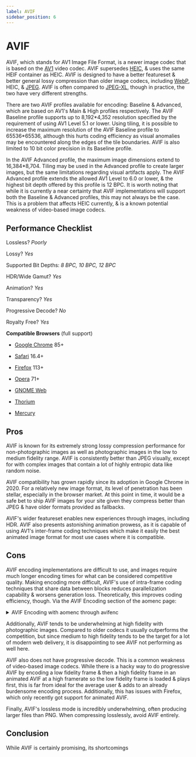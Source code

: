 ```yaml
---
label: AVIF
sidebar_position: 6
---
```


# AVIF

AVIF, which stands for AV1 Image File Format, is a newer image codec that is based on the [AV1](../video/av1.md) video codec. AVIF supersedes [HEIC](heic.md), & uses the same HEIF container as HEIC. AVIF is designed to have a better featureset & better general lossy compression than older image codecs, including [WebP](webp.md), HEIC, & [JPEG](jpeg.md). AVIF is often compared to [JPEG-XL](jxl.md), though in practice, the two have very different strengths.

There are two AVIF profiles available for encoding: Baseline & Advanced, which are based on AV1's Main & High profiles respectively. The AVIF Baseline profile supports up to 8,192\*4,352 resolution specified by the requirement of using AV1 Level 5.1 or lower. Using tiling, it is possible to increase the maximum resolution of the AVIF Baseline profile to 65536\*65536, although this hurts coding efficiency as visual anomalies may be encountered along the edges of the tile boundaries. AVIF is also limited to 10 bit color precision in its Baseline profile.

In the AVIF Advanced profile, the maximum image dimensions extend to 16,384*8,704. Tiling may be used in the Advanced profile to create larger images, but the same limitations regarding visual artifacts apply. The AVIF Advanced profile extends the allowed AV1 Level to 6.0 or lower, & the highest bit depth offered by this profile is 12 BPC. It is worth noting that while it is currently a near certainty that AVIF implementations will support both the Baseline & Advanced profiles, this may not always be the case. This is a problem that affects HEIC currently, & is a known potential weakness of video-based image codecs.

## Performance Checklist

Lossless? *Poorly*

Lossy? *Yes*

Supported Bit Depths:
*8 BPC, 10 BPC, 12 BPC*

HDR/Wide Gamut? *Yes*

Animation? *Yes*

Transparency? *Yes*

Progressive Decode? *No*

Royalty Free? *Yes*

**Compatible Browsers** (full support)

- [Google Chrome](https://www.google.com/chrome/) 85+

- [Safari](https://www.apple.com/safari/) 16.4+

- [Firefox](https://www.mozilla.org/en-US/firefox/new/) 113+

- [Opera](https://www.opera.com/) 71+

- [GNOME Web](https://apps.gnome.org/app/org.gnome.Epiphany/)

- [Thorium](https://thorium.rocks/)

- [Mercury](https://thorium.rocks/mercury)

## Pros

AVIF is known for its extremely strong lossy compression performance for non-photographic images as well as photographic images in the low to medium fidelity range. AVIF is consistently better than JPEG visually, except for with complex images that contain a lot of highly entropic data like random noise.

AVIF compatibility has grown rapidly since its adoption in Google Chrome in 2020. For a relatively new image format, its level of penetration has been stellar, especially in the browser market. At this point in time, it would be a safe bet to ship AVIF images for your site given they compress better than JPEG & have older formats provided as fallbacks.

AVIF's wider featureset enables new experiences through images, including HDR. AVIF also presents astonishing animation prowess, as it is capable of using AV1's inter-frame coding techniques which make it easily the best animated image format for most use cases where it is compatible.

## Cons

AVIF encoding implementations are difficult to use, and images require much longer encoding times for what can be considered competitive quality. Making encoding more difficult, AVIF's use of intra-frame coding techniques that share data between blocks reduces parallelization capability & worsens generation loss. Theoretically, this improves coding efficiency, though. Via the AVIF Encoding section of the aomenc page:

<details>
  <summary>AVIF Encoding with aomenc through avifenc</summary>
  <div>
    <p>Using aomenc through avifenc is widely considered to be the best way to encode AVIF images, as SVT-AV1 only supports 4:2:0 chroma subsampling, rav1e isn't fast enough for still images, & the libaom team have put more effort into intra coding than the teams responsible for producing the other prominent open source AV1 encoders.</p>
    <p>A sample command for encoding AVIF looks like this:</p>
    <pre><code>avifenc -c aom -s 4 -j 8 -d 10 -y 444 --min 1 --max 63 -a end-usage=q -a cq-level=16 -a tune=ssim [input] output.avif</code></pre>
    <p>Where:</p>
    <ul>
      <li>`-c aom` is the encoder</li>
      <li>`-s 4` is the speed. Speeds 4 & below offer the best compression quality at the expense of longer encode times.</li>
      <li>`-j 8` is the number of threads the encoder is allowed to use. Increasing this past 12 will sometimes hurt encode times, as AVIF encoding via aomenc doesn't paralellize perfectly. Test using a speed benchmark to verify which value works best for you.</li>
      <li>`-d 10` is the bit depth. Specifying a value below 10 isn't recommended, as it will hurt coding efficiency even with an 8 bit source image.</li>
      <li>`-y 444` is the chroma subsampling mode. 4:4:4 chroma subsampling tends to provide better compression than 4:2:0 with AVIF, though on some images 4:2:0 chroma subsampling might be the better choice.</li>
      <li>`cq-level=16` is how you specify quality. Lower values correspond to higher quality & filesize, while higher values mean a smaller, lower-quality output is desired. This is preceded by `-a` because it is an aomenc option, not an avifenc one.</li>
      <li>`tune=ssim` is how the encoder handles RDO (rate-distortion optimization). This may be redundant with the default aomenc parameters, but specifying doesn't hurt to avoid an unintended change if a default is modified sometime in the future.</li>
    </ul>
  </div>
</details>

Additionally, AVIF tends to be underwhelming at high fidelity with photographic images. Compared to older codecs it usually outperforms the competition, but since medium to high fidelity tends to be the target for a lot of modern web delivery, it is disappointing to see AVIF not performing as well here.

AVIF also does not have progressive decode. This is a common weakness of video-based image codecs. While there is a hacky way to do progressive AVIF by encoding a low fidelity frame & then a high fidelity frame in an animated AVIF at a high framerate so the low fidelity frame is loaded & plays first, this is far from ideal for the average user & adds to an already burdensome encoding process. Additionally, this has issues with Firefox, which only recently got support for animated AVIF.

Finally, AVIF's lossless mode is incredibly underwhelming, often producing larger files than PNG. When compressing losslessly, avoid AVIF entirely.

## Conclusion

While AVIF is certainly promising, its shortcomings